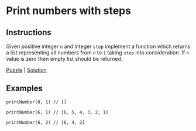 # Print numbers with steps

## Instructions

Given positive integer `n` and integer `step` implement a function which returns a list representing all numbers from
`n` to `1` taking `step` into consideration. If `n` value is zero then empty list should be returned.

[Puzzle](PrintNumberWithSteps.kt) | [Solution](PrintNumberWithStepsSolution.kt)

## Examples

```
printNumber(0, 1) // []

printNumber(6, 1) // [6, 5, 4, 3, 2, 1]

printNumber(6, 2) // [6, 4, 2]
```
